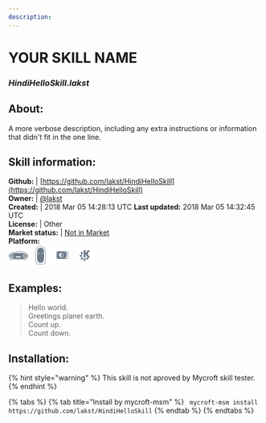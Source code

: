 ```yaml
---
description: 
---
```


# YOUR SKILL NAME  
### _HindiHelloSkill.lakst_  
## About:  
A more verbose description, including any extra instructions or
information that didn't fit in the one line.

## Skill information:  
**Github:** | [https://github.com/lakst/HindiHelloSkill](https://github.com/lakst/HindiHelloSkill)  
**Owner:** | [@lakst](https://github.com/lakst)  
**Created:** | 2018 Mar 05 14:28:13 UTC  **Last updated:** 2018 Mar 05 14:32:45 UTC  
**License:** | Other  
**Market status:** | [Not in Market](https://market.mycroft.ai/skill/)  
**Platform:**  
 ![Mark I](../.gitbook/assets/mark-1-icon.png)  ![Mark II](../.gitbook/assets/mark-2-icon.png)  ![Picroft](../.gitbook/assets/picroft-icon.png)  ![plasmoid](../.gitbook/assets/kde.png)   
## Examples:  
> Hello world.  
> Greetings planet earth.  
> Count up.  
> Count down.  
  
## Installation:  
{% hint style="warning" %}
This skill is not aproved by Mycroft skill tester.
{% endhint %}
    
{% tabs %}
{% tab title="Install by mycroft-msm" %}
``` mycroft-msm install https://github.com/lakst/HindiHelloSkill```
{% endtab %}
  {% endtabs %}
  